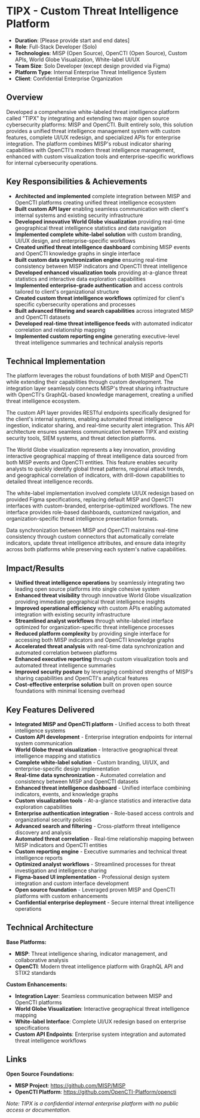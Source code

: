 # TIPX - Custom Threat Intelligence Platform

- **Duration**: [Please provide start and end dates]
- **Role**: Full-Stack Developer (Solo)
- **Technologies**: MISP (Open Source), OpenCTI (Open Source), Custom APIs, World Globe Visualization, White-label UI/UX
- **Team Size**: Solo Developer (except design provided via Figma)
- **Platform Type**: Internal Enterprise Threat Intelligence System
- **Client**: Confidential Enterprise Organization

## Overview

Developed a comprehensive white-labeled threat intelligence platform called "TIPX" by integrating and extending two major open source cybersecurity platforms: MISP and OpenCTI. Built entirely solo, this solution provides a unified threat intelligence management system with custom features, complete UI/UX redesign, and specialized APIs for enterprise integration. The platform combines MISP's robust indicator sharing capabilities with OpenCTI's modern threat intelligence management, enhanced with custom visualization tools and enterprise-specific workflows for internal cybersecurity operations.

## Key Responsibilities & Achievements

- **Architected and implemented** complete integration between MISP and OpenCTI platforms creating unified threat intelligence ecosystem
- **Built custom API layer** enabling seamless communication with client's internal systems and existing security infrastructure
- **Developed innovative World Globe visualization** providing real-time geographical threat intelligence statistics and data navigation
- **Implemented complete white-label solution** with custom branding, UI/UX design, and enterprise-specific workflows
- **Created unified threat intelligence dashboard** combining MISP events and OpenCTI knowledge graphs in single interface
- **Built custom data synchronization engine** ensuring real-time consistency between MISP indicators and OpenCTI threat intelligence
- **Developed enhanced visualization tools** providing at-a-glance threat statistics and interactive data exploration capabilities
- **Implemented enterprise-grade authentication** and access controls tailored to client's organizational structure
- **Created custom threat intelligence workflows** optimized for client's specific cybersecurity operations and processes
- **Built advanced filtering and search capabilities** across integrated MISP and OpenCTI datasets
- **Developed real-time threat intelligence feeds** with automated indicator correlation and relationship mapping
- **Implemented custom reporting engine** generating executive-level threat intelligence summaries and technical analysis reports

## Technical Implementation

The platform leverages the robust foundations of both MISP and OpenCTI while extending their capabilities through custom development. The integration layer seamlessly connects MISP's threat sharing infrastructure with OpenCTI's GraphQL-based knowledge management, creating a unified threat intelligence ecosystem.

The custom API layer provides RESTful endpoints specifically designed for the client's internal systems, enabling automated threat intelligence ingestion, indicator sharing, and real-time security alert integration. This API architecture ensures seamless communication between TIPX and existing security tools, SIEM systems, and threat detection platforms.

The World Globe visualization represents a key innovation, providing interactive geographical mapping of threat intelligence data sourced from both MISP events and OpenCTI entities. This feature enables security analysts to quickly identify global threat patterns, regional attack trends, and geographical correlation of indicators, with drill-down capabilities to detailed threat intelligence records.

The white-label implementation involved complete UI/UX redesign based on provided Figma specifications, replacing default MISP and OpenCTI interfaces with custom-branded, enterprise-optimized workflows. The new interface provides role-based dashboards, customized navigation, and organization-specific threat intelligence presentation formats.

Data synchronization between MISP and OpenCTI maintains real-time consistency through custom connectors that automatically correlate indicators, update threat intelligence attributes, and ensure data integrity across both platforms while preserving each system's native capabilities.

## Impact/Results

- **Unified threat intelligence operations** by seamlessly integrating two leading open source platforms into single cohesive system
- **Enhanced threat visibility** through innovative World Globe visualization providing immediate geographical threat intelligence insights
- **Improved operational efficiency** with custom APIs enabling automated integration with existing security infrastructure
- **Streamlined analyst workflows** through white-labeled interface optimized for organization-specific threat intelligence processes
- **Reduced platform complexity** by providing single interface for accessing both MISP indicators and OpenCTI knowledge graphs
- **Accelerated threat analysis** with real-time data synchronization and automated correlation between platforms
- **Enhanced executive reporting** through custom visualization tools and automated threat intelligence summaries
- **Improved security posture** by leveraging combined strengths of MISP's sharing capabilities and OpenCTI's analytical features
- **Cost-effective enterprise solution** built on proven open source foundations with minimal licensing overhead

## Key Features Delivered

- **Integrated MISP and OpenCTI platform** - Unified access to both threat intelligence systems
- **Custom API development** - Enterprise integration endpoints for internal system communication
- **World Globe threat visualization** - Interactive geographical threat intelligence mapping and statistics
- **Complete white-label solution** - Custom branding, UI/UX, and enterprise-specific design implementation
- **Real-time data synchronization** - Automated correlation and consistency between MISP and OpenCTI datasets
- **Enhanced threat intelligence dashboard** - Unified interface combining indicators, events, and knowledge graphs
- **Custom visualization tools** - At-a-glance statistics and interactive data exploration capabilities
- **Enterprise authentication integration** - Role-based access controls and organizational security policies
- **Advanced search and filtering** - Cross-platform threat intelligence discovery and analysis
- **Automated threat correlation** - Real-time relationship mapping between MISP indicators and OpenCTI entities
- **Custom reporting engine** - Executive summaries and technical threat intelligence reports
- **Optimized analyst workflows** - Streamlined processes for threat investigation and intelligence sharing
- **Figma-based UI implementation** - Professional design system integration and custom interface development
- **Open source foundation** - Leveraged proven MISP and OpenCTI platforms with custom enhancements
- **Confidential enterprise deployment** - Secure internal threat intelligence operations

## Technical Architecture

**Base Platforms:**
- **MISP**: Threat intelligence sharing, indicator management, and collaborative analysis
- **OpenCTI**: Modern threat intelligence platform with GraphQL API and STIX2 standards

**Custom Enhancements:**
- **Integration Layer**: Seamless communication between MISP and OpenCTI platforms
- **World Globe Visualization**: Interactive geographical threat intelligence mapping
- **White-label Interface**: Complete UI/UX redesign based on enterprise specifications
- **Custom API Endpoints**: Enterprise system integration and automated threat intelligence workflows

## Links

**Open Source Foundations:**
- **MISP Project**: https://github.com/MISP/MISP
- **OpenCTI Platform**: https://github.com/OpenCTI-Platform/opencti

*Note: TIPX is a confidential internal enterprise platform with no public access or documentation.*